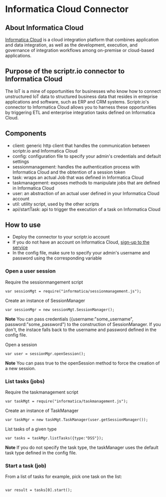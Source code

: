 # Informatica Cloud Connector

## About Informatica Cloud

[Informatica Cloud](https://www.informatica.com/) is a cloud integration platform that combines application and data integration, as well as the development, execution, and governance of integration workflows among on-premise or cloud-based applications.

## Purpose of the scriptr.io connector to Informatica Cloud

The IoT is a mine of opportunities for businesses who know how to connect unstructured IoT data to structured business data that resides in enteprise applications and software, such as ERP and CRM systems. Scriptr.io's connector to Informatica Cloud allows you to harness these opportunities by triggering ETL and enterprise integration tasks defined on Informatica Cloud.

## Components

*   client: generic http client that handles the communication between scriptr.io and Informatica Cloud
*   config: configuration file to specify your admin's credentials and default settings
*   sessionmanagement: handles the authentication process with Informatica Cloud and the obtention of a session token
*   task: wraps an actual Job that was defined in Informatica Cloud
*   taskmanagement: exposes methods to manipulate jobs that are defined in Informatica Cloud
*   user: an abstraction of an actual user defined in your Informatica Cloud account
*   util: utility script, used by the other scripts
*	api/startTask: api to trigger the execution of a task on Informatica Cloud</li>

## How to use

*   Deploy the connector to your scriptr.io account
*   If you do not have an account on Informatica Cloud, [sign-up to the service](https://marketplace.informatica.com/login.jspa?fromMP=3190&clickedOnDownload=sd)
*   In the config file, make sure to specify your admin's username and password using the corresponding variable

### Open a user session


Require the sessionmangement script

`var sessionMgt = require("informatica/sessionmanagement.js");`

Create an instance of SessionManager

`var sessionMgr = new sessionMgt.SessionManager();`

**Note** You can pass credentials ({username:"some_username", password:"some_password") to the construction of SessionManager. If you don't, the instace falls back to the username and password defined in the config file.

Open a session

`var user = sessionMgr.openSession();`

**Note** You can pass true to the openSession method to force the creation of a new session.

### List tasks (jobs)

Require the taskmanagement script

`var taskMgt = require("informatica/taskmanagement.js");`

Create an instance of TaskManager

`var taskMgr = new taskMgt.TaskManager(user.getSessionManager());`

List tasks of a given type

`var tasks = taskMgr.listTasks({type:"DSS"});`

**Note** If you do not specify the task type, the taskManager uses the default task type defined in the config file.

<h3>Start a task (job)</h3>
<p>
From a list of tasks for example, pick one task on the list:
</p>
<code>
var result = tasks[0].start();
</code>


